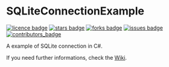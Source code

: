 # SQLiteConnectionExample
[![licence badge]][licence] 
[![stars badge]][stars]
[![forks badge]][forks]
[![issues badge]][issues]
[![contributors_badge]][contributors] 

[licence badge]:https://img.shields.io/badge/license-BSD3-blue.svg
[stars badge]:https://img.shields.io/github/stars/LouisRichard/SQLiteConnectionExample.svg
[forks badge]:https://img.shields.io/github/forks/LouisRichard/SQLiteConnectionExample.svg
[issues badge]:https://img.shields.io/github/issues/LouisRichard/SQLiteConnectionExample.svg
[contributors_badge]:https://img.shields.io/github/contributors/LouisRichard/SQLiteConnectionExample.svg

[licence]:https://github.com/LouisRichard/SQLiteConnectionExample/blob/master/LICENSE.md
[stars]:https://github.com/LouisRichard/SQLiteConnectionExample/stargazers
[forks]:https://github.com/LouisRichard/SQLiteConnectionExample/network
[issues]:https://github.com/LouisRichard/SQLiteConnectionExample/issues
[contributors]:https://github.com/LouisRichard/SQLiteConnectionExample/graphs/contributors

A example of SQLite connection in C#.

If you need further informations, check the [Wiki](https://github.com/LouisRichard/SQLiteConnectionExample/wiki).
